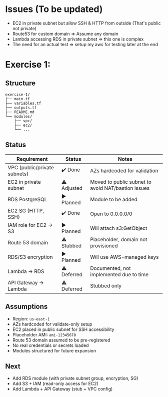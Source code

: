 # Issues (To be updated)
- EC2 in private subnet but allow SSH & HTTP from outside (That's public not private)
- Route53 for custom domain => Assume any domain
- Lambda accessing RDS in private subnet => this one is complex
- The need for an actual test => setup my aws for testing later at the end

# Exercise 1:

## Structure

```
exercise-1/
├── main.tf
├── variables.tf
├── outputs.tf
├── README.md
└── modules/
    ├── vpc/
    ├── ec2/
    └── ...
```

## Status

| Requirement                        | Status         | Notes                                                  |
|------------------------------------|----------------|--------------------------------------------------------|
| VPC (public/private subnets)       | ✔️ Done         | AZs hardcoded for validation                          |
| EC2 in private subnet              | ⚠️ Adjusted     | Moved to public subnet to avoid NAT/bastion issues    |
| RDS PostgreSQL                     | ▶️ Planned      | Module to be added                                    |
| EC2 SG (HTTP, SSH)                 | ✔️ Done         | Open to 0.0.0.0/0                                      |
| IAM role for EC2 → S3              | ▶️ Planned      | Will attach s3:GetObject                              |
| Route 53 domain                    | ⚠️ Stubbed      | Placeholder, domain not provisioned                   |
| RDS/S3 encryption                  | ▶️ Planned      | Will use AWS-managed keys                             |
| Lambda → RDS                       | ⚠️ Deferred     | Documented, not implemented due to time               |
| API Gateway → Lambda               | ⚠️ Deferred     | Stubbed only                                           |

## Assumptions

- Region: `us-east-1`
- AZs hardcoded for validate-only setup
- EC2 placed in public subnet for SSH accessibility
- Placeholder AMI: `ami-12345678`
- Route 53 domain assumed to be pre-registered
- No real credentials or secrets loaded
- Modules structured for future expansion

## Next

- Add RDS module (with private subnet group, encryption, SG)
- Add S3 + IAM (read-only access for EC2)
- Add Lambda + API Gateway (stub + VPC config)